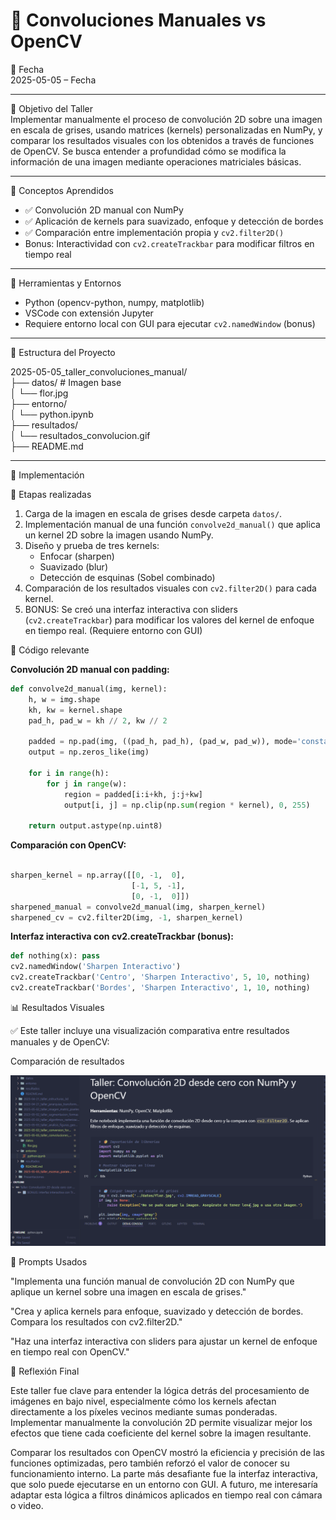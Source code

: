 # 🧪 Convoluciones Manuales vs OpenCV

📅 Fecha  
2025-05-05 – Fecha  

---

🎯 Objetivo del Taller  
Implementar manualmente el proceso de convolución 2D sobre una imagen en escala de grises, usando matrices (kernels) personalizadas en NumPy, y comparar los resultados visuales con los obtenidos a través de funciones de OpenCV. Se busca entender a profundidad cómo se modifica la información de una imagen mediante operaciones matriciales básicas.

---

🧠 Conceptos Aprendidos

- ✅ Convolución 2D manual con NumPy
- ✅ Aplicación de kernels para suavizado, enfoque y detección de bordes
- ✅ Comparación entre implementación propia y `cv2.filter2D()`
- Bonus: Interactividad con `cv2.createTrackbar` para modificar filtros en tiempo real

---

🔧 Herramientas y Entornos

- Python (opencv-python, numpy, matplotlib)
- VSCode con extensión Jupyter
- Requiere entorno local con GUI para ejecutar `cv2.namedWindow` (bonus)

---

📁 Estructura del Proyecto

2025-05-05_taller_convoluciones_manual/<br>
├── datos/ # Imagen base<br>
│   └── flor.jpg<br>
├── entorno/ <br>
│   └── python.ipynb<br>
├── resultados/<br>
│   └── resultados_convolucion.gif<br>
├── README.md  

---

🧪 Implementación

🔹 Etapas realizadas

1. Carga de la imagen en escala de grises desde carpeta `datos/`.
2. Implementación manual de una función `convolve2d_manual()` que aplica un kernel 2D sobre la imagen usando NumPy.
3. Diseño y prueba de tres kernels:
   - Enfocar (sharpen)
   - Suavizado (blur)
   - Detección de esquinas (Sobel combinado)
4. Comparación de los resultados visuales con `cv2.filter2D()` para cada kernel.
5. BONUS: Se creó una interfaz interactiva con sliders (`cv2.createTrackbar`) para modificar los valores del kernel de enfoque en tiempo real. (Requiere entorno con GUI)

🔹 Código relevante

**Convolución 2D manual con padding:**
```python
def convolve2d_manual(img, kernel):
    h, w = img.shape
    kh, kw = kernel.shape
    pad_h, pad_w = kh // 2, kw // 2

    padded = np.pad(img, ((pad_h, pad_h), (pad_w, pad_w)), mode='constant')
    output = np.zeros_like(img)

    for i in range(h):
        for j in range(w):
            region = padded[i:i+kh, j:j+kw]
            output[i, j] = np.clip(np.sum(region * kernel), 0, 255)
    
    return output.astype(np.uint8)

```

**Comparación con OpenCV:**
```python

sharpen_kernel = np.array([[0, -1,  0],
                           [-1, 5, -1],
                           [0, -1,  0]])
sharpened_manual = convolve2d_manual(img, sharpen_kernel)
sharpened_cv = cv2.filter2D(img, -1, sharpen_kernel)
```

**Interfaz interactiva con cv2.createTrackbar (bonus):**

```python
def nothing(x): pass
cv2.namedWindow('Sharpen Interactivo')
cv2.createTrackbar('Centro', 'Sharpen Interactivo', 5, 10, nothing)
cv2.createTrackbar('Bordes', 'Sharpen Interactivo', 1, 10, nothing)

```

📊 Resultados Visuales

✅ Este taller incluye una visualización comparativa entre resultados manuales y de OpenCV:

Comparación de resultados

![Comparación de resultados](resultados/Convoluciones%20Personalizadas.gif)

🧩 Prompts Usados

"Implementa una función manual de convolución 2D con NumPy que aplique un kernel sobre una imagen en escala de grises."

"Crea y aplica kernels para enfoque, suavizado y detección de bordes. Compara los resultados con cv2.filter2D."

"Haz una interfaz interactiva con sliders para ajustar un kernel de enfoque en tiempo real con OpenCV."

💬 Reflexión Final

Este taller fue clave para entender la lógica detrás del procesamiento de imágenes en bajo nivel, especialmente cómo los kernels afectan directamente a los píxeles vecinos mediante sumas ponderadas. Implementar manualmente la convolución 2D permite visualizar mejor los efectos que tiene cada coeficiente del kernel sobre la imagen resultante.

Comparar los resultados con OpenCV mostró la eficiencia y precisión de las funciones optimizadas, pero también reforzó el valor de conocer su funcionamiento interno. La parte más desafiante fue la interfaz interactiva, que solo puede ejecutarse en un entorno con GUI. A futuro, me interesaría adaptar esta lógica a filtros dinámicos aplicados en tiempo real con cámara o video.
